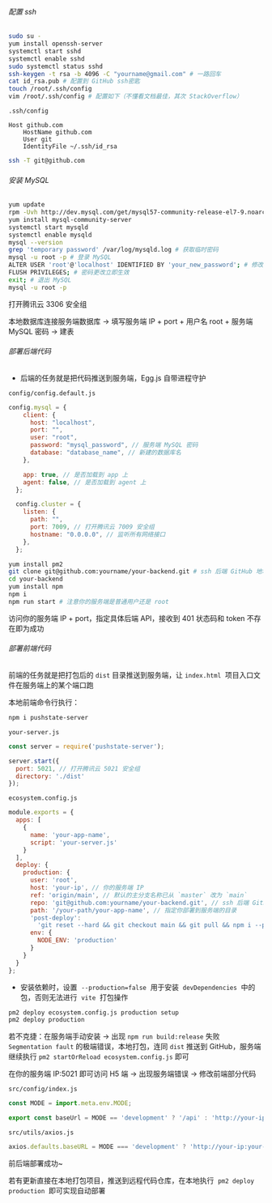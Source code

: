 ###### 配置 ssh

```bash
sudo su -
yum install openssh-server
systemctl start sshd
systemctl enable sshd
sudo systemctl status sshd
ssh-keygen -t rsa -b 4096 -C "yourname@gmail.com" # 一路回车
cat id_rsa.pub # 配置到 GitHub ssh密匙
touch /root/.ssh/config
vim /root/.ssh/config # 配置如下（不懂看文档最佳，其次 StackOverflow）
```

`.ssh/config`

```
Host github.com
    HostName github.com
    User git
    IdentityFile ~/.ssh/id_rsa
```

```bash
ssh -T git@github.com
```

###### 安装 MySQL

```bash
yum update
rpm -Uvh http://dev.mysql.com/get/mysql57-community-release-el7-9.noarch.rpm
yum install mysql-community-server
systemctl start mysqld
systemctl enable mysqld
mysql --version
grep 'temporary password' /var/log/mysqld.log # 获取临时密码
mysql -u root -p # 登录 MySQL
ALTER USER 'root'@'localhost' IDENTIFIED BY 'your_new_password'; # 修改 root 密码
FLUSH PRIVILEGES; # 密码更改立即生效
exit; # 退出 MySQL
mysql -u root -p
```

打开腾讯云 3306 安全组

本地数据库连接服务端数据库 -> 填写服务端 IP + port + 用户名 root + 服务端 MySQL 密码 -> 建表

###### 部署后端代码

- 后端的任务就是把代码推送到服务端，Egg.js 自带进程守护

`config/config.default.js`

```JavaScript
config.mysql = {
    client: {
      host: "localhost",
      port: "",
      user: "root",
      password: "mysql_password", // 服务端 MySQL 密码
      database: "database_name", // 新建的数据库名
    },

    app: true, // 是否加载到 app 上
    agent: false, // 是否加载到 agent 上
  };

  config.cluster = {
    listen: {
      path: "",
      port: 7009, // 打开腾讯云 7009 安全组
      hostname: "0.0.0.0", // 监听所有网络接口
    },
  };
```

```bash
yum install pm2
git clone git@github.com:yourname/your-backend.git # ssh 后端 GitHub 地址
cd your-backend
yum install npm
npm i
npm run start # 注意你的服务端是普通用户还是 root
```

访问你的服务端 IP + port，指定具体后端 API，接收到 401 状态码和 token 不存在即为成功

###### 部署前端代码

前端的任务就是把打包后的 `dist` 目录推送到服务端，让 `index.html`  项目入口文件在服务端上的某个端口跑

本地前端命令行执行：

```bash
npm i pushstate-server
```

`your-server.js`

```JavaScript
const server = require('pushstate-server');

server.start({
  port: 5021, // 打开腾讯云 5021 安全组
  directory: './dist'
});
```

`ecosystem.config.js`

```JavaScript
module.exports = {
  apps: [
    {
      name: 'your-app-name',
      script: 'your-server.js'
    }
  ],
  deploy: {
    production: {
      user: 'root',
      host: 'your-ip', // 你的服务端 IP
      ref: 'origin/main', // 默认的主分支名称已从 `master` 改为 `main`
      repo: 'git@github.com:yourname/your-backend.git', // ssh 后端 GitHub 地址
      path: '/your-path/your-app-name', // 指定你部署到服务端的目录
      'post-deploy':
        'git reset --hard && git checkout main && git pull && npm i --production=false --legacy-peer-deps && npm run build:release && pm2 startOrReload ecosystem.config.js', // 服务端执行的命令（如果报错，在服务端手动安装）
      env: {
        NODE_ENV: 'production'
      }
    }
  }
};
```

- 安装依赖时，设置  `--production=false`  用于安装  `devDependencies`  中的包，否则无法进行  `vite`  打包操作

```bash
pm2 deploy ecosystem.config.js production setup
pm2 deploy production
```

若不克捷：在服务端手动安装 -> 出现 `npm run build:release` 失败 `Segmentation fault` 的极端错误，本地打包，连同 `dist` 推送到 GitHub，服务端继续执行 `pm2 startOrReload ecosystem.config.js` 即可

在你的服务端 IP:5021 即可访问 H5 端 -> 出现服务端错误 -> 修改前端部分代码

`src/config/index.js`

```JavaScript
const MODE = import.meta.env.MODE;

export const baseUrl = MODE == 'development' ? '/api' : 'http://your-ip:your-port/api';
```

`src/utils/axios.js`

```JavaScript
axios.defaults.baseURL = MODE === 'development' ? 'http://your-ip:your-port/' : 'http://your-ip:your-port/';
```

前后端部署成功~

若有更新直接在本地打包项目，推送到远程代码仓库，在本地执行  `pm2 deploy production`  即可实现自动部署
